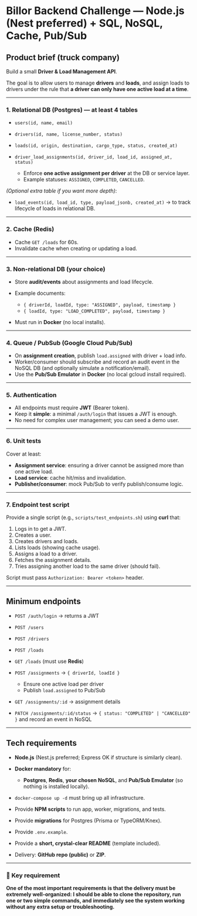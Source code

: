 # Billor Backend Challenge — Node.js (Nest preferred) + SQL, NoSQL, Cache, Pub/Sub

## Product brief (truck company)

Build a small **Driver & Load Management API**.

The goal is to allow users to manage **drivers** and **loads**, and assign loads to drivers under the rule that **a driver can only have one active load at a time**.

---

### 1. Relational DB (Postgres) — at least **4 tables**

* `users(id, name, email)`
* `drivers(id, name, license_number, status)`
* `loads(id, origin, destination, cargo_type, status, created_at)`
* `driver_load_assignments(id, driver_id, load_id, assigned_at, status)`

  * Enforce **one active assignment per driver** at the DB or service layer.
  * Example statuses: `ASSIGNED`, `COMPLETED`, `CANCELLED`.

*(Optional extra table if you want more depth)*:

* `load_events(id, load_id, type, payload_jsonb, created_at)` → to track lifecycle of loads in relational DB.

---

### 2. Cache (Redis)

* Cache `GET /loads` for 60s.
* Invalidate cache when creating or updating a load.

---

### 3. Non-relational DB (your choice)

* Store **audit/events** about assignments and load lifecycle.
* Example documents:

  * `{ driverId, loadId, type: "ASSIGNED", payload, timestamp }`
  * `{ loadId, type: "LOAD_COMPLETED", payload, timestamp }`
* Must run in **Docker** (no local installs).

---

### 4. Queue / PubSub (Google Cloud Pub/Sub)

* On **assignment creation**, publish `load.assigned` with driver + load info.
* Worker/consumer should subscribe and record an audit event in the NoSQL DB (and optionally simulate a notification/email).
* Use the **Pub/Sub Emulator** in **Docker** (no local gcloud install required).

---

### 5. Authentication

* All endpoints must require **JWT** (Bearer token).
* Keep it **simple**: a minimal `/auth/login` that issues a JWT is enough.
* No need for complex user management; you can seed a demo user.

---

### 6. Unit tests

Cover at least:

* **Assignment service**: ensuring a driver cannot be assigned more than one active load.
* **Load service**: cache hit/miss and invalidation.
* **Publisher/consumer**: mock Pub/Sub to verify publish/consume logic.

---

### 7. Endpoint test script

Provide a single script (e.g., `scripts/test_endpoints.sh`) using **curl** that:

1. Logs in to get a JWT.
2. Creates a user.
3. Creates drivers and loads.
4. Lists loads (showing cache usage).
5. Assigns a load to a driver.
6. Fetches the assignment details.
7. Tries assigning another load to the same driver (should fail).

Script must pass `Authorization: Bearer <token>` header.

---

## Minimum endpoints

* `POST /auth/login` → returns a JWT
* `POST /users`
* `POST /drivers`
* `POST /loads`
* `GET /loads` (must use **Redis**)
* `POST /assignments` → `{ driverId, loadId }`

  * Ensure one active load per driver
  * Publish `load.assigned` to Pub/Sub
* `GET /assignments/:id` → assignment details
* `PATCH /assignments/:id/status` → `{ status: "COMPLETED" | "CANCELLED" }` and record an event in NoSQL

---

## Tech requirements

* **Node.js** (Nest.js preferred; Express OK if structure is similarly clean).
* **Docker mandatory** for:

  * **Postgres**, **Redis**, **your chosen NoSQL**, and **Pub/Sub Emulator** (so nothing is installed locally).
* `docker-compose up -d` must bring up all infrastructure.
* Provide **NPM scripts** to run app, worker, migrations, and tests.
* Provide **migrations** for Postgres (Prisma or TypeORM/Knex).
* Provide `.env.example`.
* Provide a **short, crystal-clear README** (template included).
* Delivery: **GitHub repo (public)** or **ZIP**.

---

### 🔑 Key requirement

**One of the most important requirements is that the delivery must be extremely well-organized: I should be able to clone the repository, run one or two simple commands, and immediately see the system working without any extra setup or troubleshooting.**